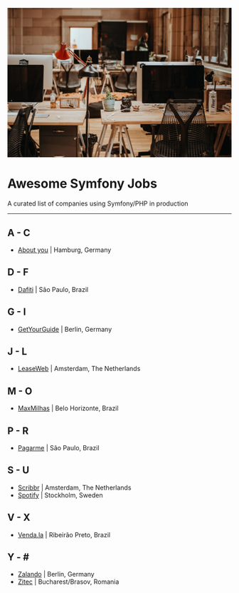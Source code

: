 ![](./office.jpg)

# Awesome Symfony Jobs
A curated list of companies using Symfony/PHP in production

---

## A - C
* [About you](https://corporate.aboutyou.de/de/jobs) | Hamburg, Germany

## D - F
* [Dafiti](https://www.dafiti.com.br) | São Paulo, Brazil

## G - I
* [GetYourGuide](https://careers.getyourguide.com/) | Berlin, Germany

## J - L
* [LeaseWeb](https://www.leaseweb.com/career) | Amsterdam, The Netherlands

## M - O
* [MaxMilhas](http://www.maxmilhas.com.br) | Belo Horizonte, Brazil

## P - R
* [Pagarme](http://pagar.me) | São Paulo, Brazil

## S - U
* [Scribbr](https://scribbr.homerun.co/) | Amsterdam, The Netherlands
* [Spotify](https://www.lifeatspotify.com/jobs) | Stockholm, Sweden

## V - X
* [Venda.la](https://vendala.com.br/) | Ribeirão Preto, Brazil

## Y - \#
* [Zalando](https://jobs.zalando.com) | Berlin, Germany
* [Zitec](https://careers.makeit.software/jobs) | Bucharest/Brasov, Romania
